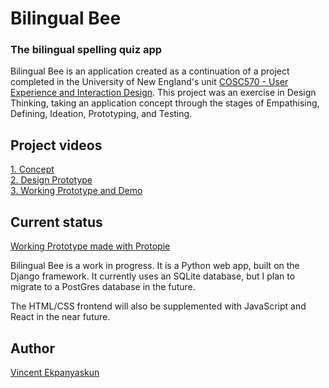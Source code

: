 # Bilingual Bee
### The bilingual spelling quiz app

Bilingual Bee is an application created as a continuation of a project completed in the University of New England's unit [COSC570 - User Experience and Interaction Design](https://handbook.une.edu.au/units/2024/COSC570). This project was an exercise in Design Thinking, taking an application concept through the stages of Empathising, Defining, Ideation, Prototyping, and Testing.

## Project videos
[1. Concept](https://youtu.be/_GaZia0jXec)  
[2. Design Prototype](https://youtu.be/WJQt4SxbbDM)  
[3. Working Prototype and Demo](https://youtu.be/M_AgprXpR1g)

## Current status
[Working Prototype made with Protopie](https://cloud.protopie.io/p/f3b20c4becacf901c321220e)

Bilingual Bee is a work in progress.
It is a Python web app, built on the Django framework. It currently uses an SQLite database, but I plan to migrate to a PostGres database in the future.

The HTML/CSS frontend will also be supplemented with JavaScript and React in the near future.

## Author

[Vincent Ekpanyaskun](https://github.com/vekp)
